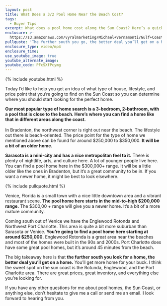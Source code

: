 ```yaml
---
layout: post
title: What Does a 3/2 Pool Home Near the Beach Cost?
tags:
  - Buyer Tips
excerpt: What does a pool home cost along the Sun Coast? Here’s a quick rundown.
enclosure: >-
  https://s3.amazonaws.com/vyralmarketing/Michael+Vernamonti/Gulf+Coast+Real+Estate+Pool+Homes.mp4
pullquote: 'The further south you go, the better deal you’ll get on a home.'
enclosure_type: video/mp4
enclosure_time:
use_youtube_image: true
youtube_alternate_image:
youtube_code: PFcSXfPcymg
---
```


{% include youtube.html %}

Today I’d like to help you get an idea of what type of house, lifestyle, and price point that you’re going to find on the Sun Coast so you can determine where you should start looking for the perfect home.

**Our most popular type of home search is a 3-bedroom, 2-bathroom, with a pool that is close to the beach. Here’s where you can find a home like that in different areas along the coast.**<br> <br>In Bradenton, the northwest corner is right out near the beach. The lifestyle out there is beach-oriented. The price point for the type of home we mentioned above can be found for around $250,000 to $350,000. **It will be a bit of an older home.**

**Sarasota is a mini-city and has a nice metropolitan feel to it.** There is plenty of nightlife, arts, and culture here. A lot of younger people live here. You can find a pool home here in the $300,000+ range. It will be a little older like the ones in Bradenton, but it’s a great community to be in. If you want a newer home, it might be best to look elsewhere.

{% include pullquote.html %}

Venice, Florida is a small town with a nice little downtown area and a vibrant restaurant scene. **The pool home here starts in the mid-to-high $200,000 range.** The $300,00 + range will give you a newer home. It’s a bit of a more mature community.

Coming south out of Venice we have the Englewood Rotonda and Northwest Port Charlotte. This area is quite a bit more suburban than Sarasota or Venice. **You’re going to find a pool home here starting at around $250,000.** Englewood Rotonda is a great area near the beaches and most of the homes were built in the 90s and 2000s. Port Charlotte does have some great pool homes, but it’s around 45 minutes from the beach.

The big takeaway here is that **the further south you look for a home, the better deal you’ll get on a home.** You’ll get more home for your buck. I think the sweet spot on the sun coast is the Rotunda, Englewood, and the Port Charlotte area. There are great prices, great inventory, and everything else you’re looking for.

If you have any other questions for me about pool homes, the Sun Coast, or anything else, don’t hesitate to give me a call or send me an email. I look forward to hearing from you.